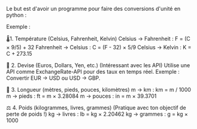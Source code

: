 Le but est d'avoir un programme pour faire des conversions d'unité en python :

Exemple : 

🌡️1. Température (Celsius, Fahrenheit, Kelvin) 
Celsius → Fahrenheit : F = (C × 9/5) + 32
Fahrenheit → Celsius : C = (F - 32) × 5/9
Celsius → Kelvin : K = C + 273.15


💸 2. Devise (Euros, Dollars, Yen, etc.) (Intéressant avec les API)
Utilise une API comme ExchangeRate-API pour des taux en temps réel.
Exemple : Convertir EUR → USD ou USD → GBP.

📏 3. Longueur (mètres, pieds, pouces, kilomètres)
m → km : km = m / 1000
m → pieds : ft = m × 3.28084
m → pouces : in = m × 39.3701

⚖️ 4. Poids (kilogrammes, livres, grammes) (Pratique avec ton objectif de perte de poids !)
kg → livres : lb = kg × 2.20462
kg → grammes : g = kg × 1000
